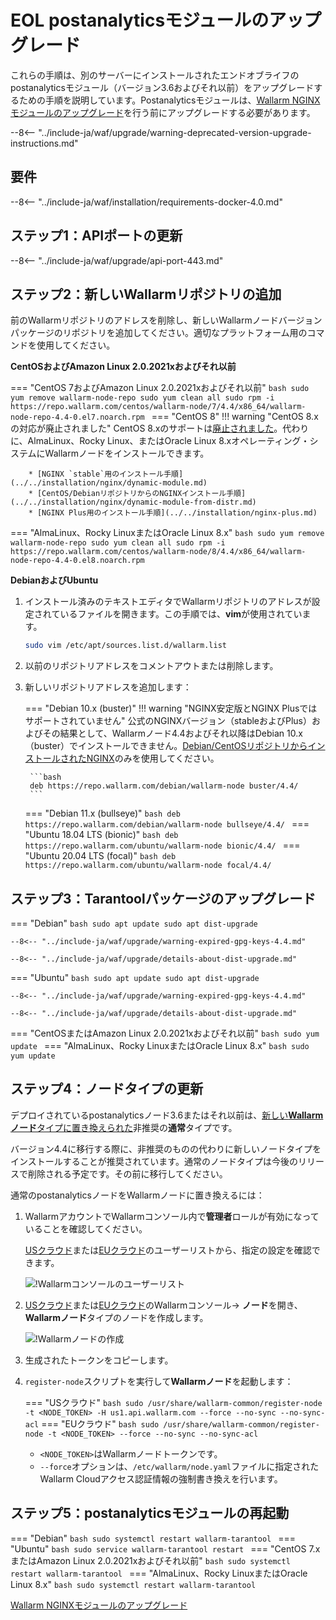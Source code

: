 [docs-module-update]:   nginx-modules.md
[img-wl-console-users]:             ../../images/check-users.png 
[img-create-wallarm-node]:      ../../images/user-guides/nodes/create-cloud-node.png
[nginx-custom]:                 ../../installation/custom/custom-nginx-version.md

# EOL postanalyticsモジュールのアップグレード

これらの手順は、別のサーバーにインストールされたエンドオブライフのpostanalyticsモジュール（バージョン3.6およびそれ以前）をアップグレードするための手順を説明しています。Postanalyticsモジュールは、[Wallarm NGINXモジュールのアップグレード][docs-module-update]を行う前にアップグレードする必要があります。

--8<-- "../include-ja/waf/upgrade/warning-deprecated-version-upgrade-instructions.md"

## 要件

--8<-- "../include-ja/waf/installation/requirements-docker-4.0.md"

## ステップ1：APIポートの更新

--8<-- "../include-ja/waf/upgrade/api-port-443.md"

## ステップ2：新しいWallarmリポジトリの追加

前のWallarmリポジトリのアドレスを削除し、新しいWallarmノードバージョンパッケージのリポジトリを追加してください。適切なプラットフォーム用のコマンドを使用してください。

**CentOSおよびAmazon Linux 2.0.2021xおよびそれ以前**

=== "CentOS 7およびAmazon Linux 2.0.2021xおよびそれ以前"
    ```bash
    sudo yum remove wallarm-node-repo
    sudo yum clean all
    sudo rpm -i https://repo.wallarm.com/centos/wallarm-node/7/4.4/x86_64/wallarm-node-repo-4.4-0.el7.noarch.rpm
    ```
=== "CentOS 8"
    !!! warning "CentOS 8.xの対応が廃止されました"
        CentOS 8.xのサポートは[廃止されました](https://www.centos.org/centos-linux-eol/)。代わりに、AlmaLinux、Rocky Linux、またはOracle Linux 8.xオペレーティング・システムにWallarmノードをインストールできます。

        * [NGINX `stable`用のインストール手順](../../installation/nginx/dynamic-module.md)
        * [CentOS/DebianリポジトリからのNGINXインストール手順](../../installation/nginx/dynamic-module-from-distr.md)
        * [NGINX Plus用のインストール手順](../../installation/nginx-plus.md)
=== "AlmaLinux、Rocky LinuxまたはOracle Linux 8.x"
    ```bash
    sudo yum remove wallarm-node-repo
    sudo yum clean all
    sudo rpm -i https://repo.wallarm.com/centos/wallarm-node/8/4.4/x86_64/wallarm-node-repo-4.4-0.el8.noarch.rpm
    ```

**DebianおよびUbuntu**

1. インストール済みのテキストエディタでWallarmリポジトリのアドレスが設定されているファイルを開きます。この手順では、**vim**が使用されています。

    ```bash
    sudo vim /etc/apt/sources.list.d/wallarm.list
    ```
2. 以前のリポジトリアドレスをコメントアウトまたは削除します。
3. 新しいリポジトリアドレスを追加します：

    === "Debian 10.x (buster)"
        !!! warning "NGINX安定版とNGINX Plusではサポートされていません"
            公式のNGINXバージョン（stableおよびPlus）およびその結果として、Wallarmノード4.4およびそれ以降はDebian 10.x（buster）でインストールできません。[Debian/CentOSリポジトリからインストールされたNGINX](../../installation/nginx/dynamic-module-from-distr.md)のみを使用してください。

        ```bash
        deb https://repo.wallarm.com/debian/wallarm-node buster/4.4/
        ```
    === "Debian 11.x (bullseye)"
        ```bash
        deb https://repo.wallarm.com/debian/wallarm-node bullseye/4.4/
        ```
    === "Ubuntu 18.04 LTS (bionic)"
        ```bash
        deb https://repo.wallarm.com/ubuntu/wallarm-node bionic/4.4/
        ```
    === "Ubuntu 20.04 LTS (focal)"
        ```bash
        deb https://repo.wallarm.com/ubuntu/wallarm-node focal/4.4/
        ```

## ステップ3：Tarantoolパッケージのアップグレード

=== "Debian"
    ```bash
    sudo apt update
    sudo apt dist-upgrade
    ```

    --8<-- "../include-ja/waf/upgrade/warning-expired-gpg-keys-4.4.md"

    --8<-- "../include-ja/waf/upgrade/details-about-dist-upgrade.md"
=== "Ubuntu"
    ```bash
    sudo apt update
    sudo apt dist-upgrade
    ```

    --8<-- "../include-ja/waf/upgrade/warning-expired-gpg-keys-4.4.md"

    --8<-- "../include-ja/waf/upgrade/details-about-dist-upgrade.md"
=== "CentOSまたはAmazon Linux 2.0.2021xおよびそれ以前"
    ```bash
    sudo yum update
    ```
=== "AlmaLinux、Rocky LinuxまたはOracle Linux 8.x"
    ```bash
    sudo yum update
    ```

## ステップ4：ノードタイプの更新

デプロイされているpostanalyticsノード3.6またはそれ以前は、[新しい**Wallarmノード**タイプに置き換えられた](what-is-new.md#unified-registration-of-nodes-in-the-wallarm-cloud-by-tokens)非推奨の**通常**タイプです。

バージョン4.4に移行する際に、非推奨のものの代わりに新しいノードタイプをインストールすることが推奨されています。通常のノードタイプは今後のリリースで削除される予定です。その前に移行してください。

通常のpostanalyticsノードをWallarmノードに置き換えるには：

1. WallarmアカウントでWallarmコンソール内で**管理者**ロールが有効になっていることを確認してください。
     
    [USクラウド](https://us1.my.wallarm.com/settings/users)または[EUクラウド](https://my.wallarm.com/settings/users)のユーザーリストから、指定の設定を確認できます。

    ![!Wallarmコンソールのユーザーリスト][img-wl-console-users]
1. [USクラウド](https://us1.my.wallarm.com/nodes)または[EUクラウド](https://my.wallarm.com/nodes)のWallarmコンソール→ **ノード**を開き、**Wallarmノード**タイプのノードを作成します。

    ![!Wallarmノードの作成][img-create-wallarm-node]
1. 生成されたトークンをコピーします。
1. `register-node`スクリプトを実行して**Wallarmノード**を起動します：

    === "USクラウド"
        ``` bash
        sudo /usr/share/wallarm-common/register-node -t <NODE_TOKEN> -H us1.api.wallarm.com --force --no-sync --no-sync-acl
        ```
    === "EUクラウド"
        ``` bash
        sudo /usr/share/wallarm-common/register-node -t <NODE_TOKEN> --force --no-sync --no-sync-acl
        ```
    
    * `<NODE_TOKEN>`はWallarmノードトークンです。
    * `--force`オプションは、`/etc/wallarm/node.yaml`ファイルに指定されたWallarm Cloudアクセス認証情報の強制書き換えを行います。

## ステップ5：postanalyticsモジュールの再起動

=== "Debian"
    ```bash
    sudo systemctl restart wallarm-tarantool
    ```
=== "Ubuntu"
    ```bash
    sudo service wallarm-tarantool restart
    ```
=== "CentOS 7.xまたはAmazon Linux 2.0.2021xおよびそれ以前"
    ```bash
    sudo systemctl restart wallarm-tarantool
    ```
=== "AlmaLinux、Rocky LinuxまたはOracle Linux 8.x"
    ```bash
    sudo systemctl restart wallarm-tarantool
    ```

[Wallarm NGINXモジュールのアップグレード][docs-module-update]